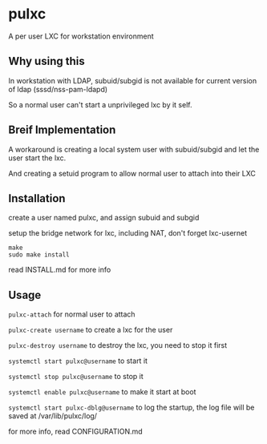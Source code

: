 # pulxc
A per user LXC for workstation environment

## Why using this
In workstation with LDAP, subuid/subgid is not available for current version of ldap (sssd/nss-pam-ldapd)

So a normal user can't start a unprivileged lxc by it self.

## Breif Implementation
A workaround is creating a local system user with subuid/subgid and let the user start the lxc.

And creating a setuid program to allow normal user to attach into their LXC

## Installation
create a user named pulxc, and assign subuid and subgid

setup the bridge network for lxc, including NAT, don't forget lxc-usernet

```
make
sudo make install
```

read INSTALL.md for more info

## Usage

`pulxc-attach` for normal user to attach

`pulxc-create username` to create a lxc for the user

`pulxc-destroy username` to destroy the lxc, you need to stop it first

`systemctl start pulxc@username` to start it

`systemctl stop pulxc@username` to stop it

`systemctl enable pulxc@username` to make it start at boot

`systemctl start pulxc-dblg@username` to log the startup, the log file will be saved at /var/lib/pulxc/log/

for more info, read CONFIGURATION.md
